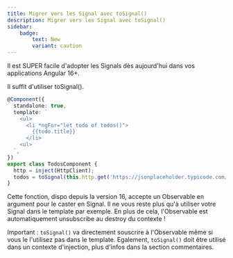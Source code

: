 ```yaml
---
title: Migrer vers les Signal avec toSignal()
description: Migrer vers les Signal avec toSignal()
sidebar:
    badge:
        text: New
        variant: caution
---
```


Il est SUPER facile d'adopter les Signals dès aujourd'hui dans vos applications Angular 16+.

Il suffit d'utiliser toSignal().

```ts
@Component({
  standalone: true,
  template: `
    <ul>
      <li *ngFor="let todo of todos()">
        {{todo.title}}
      </li>
    <ul>
  `,
})
export class TodosComponent {
  http = inject(HttpClient);
  todos = toSignal(this.http.get('https://jsonplaceholder.typicode.com/todos'))
}
```

Cette fonction, dispo depuis la version 16, accepte un Observable en argument pour le caster en Signal. Il ne vous reste plus qu'à utiliser votre Signal dans le template par exemple. En plus de cela, l'Observable est automatiquement unsubscribe au destroy du contexte !

Important : `toSignal()` va directement souscrire à l'Observable même si vous le l'utilisez pas dans le template. Egalement, `toSignal()` doit être utilisé dans un contexte d'injection, plus d'infos dans la section commentaires.
